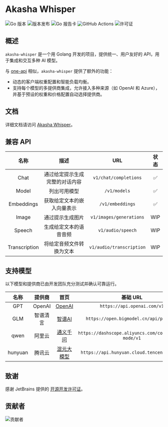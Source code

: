 # Akasha Whisper

![Go 版本](https://img.shields.io/github/go-mod/go-version/alioth-center/akasha-whisper)
![版本发布](https://img.shields.io/github/v/release/alioth-center/akasha-whisper)
![Go 报告卡](https://goreportcard.com/badge/github.com/alioth-center/akasha-whisper)
![GitHub Actions](https://img.shields.io/github/actions/workflow/status/alioth-center/akasha-whisper/build-docker.yml?branch=main)
![许可证](https://img.shields.io/github/license/alioth-center/akasha-whisper)

## 概述

`akasha-whisper` 是一个用 Golang 开发的项目，提供统一、用户友好的 API，用于集成和交互多种 AI 模型。

与 [one-api](https://github.com/songquanpeng/one-api) 相似，`akasha-whisper` 提供了额外的功能：

- 动态的客户端权重配置和智能负载均衡。
- 支持每个模型的多提供商集成，允许接入多种来源（如 OpenAI 和 Azure），并基于预设的权重和价格配置自动选择提供商。

## 文档

详细文档请访问 [Akasha Whisper](https://docs.alioth.center/akasha-whisper.html)。

## 兼容 API

|      名称       |       描述        |           URL            | 状态  |
|:-------------:|:---------------:|:------------------------:|:---:|
|     Chat      | 通过给定提示生成完整的对话内容 |  `v1/chat/completions`   |  ✅  |
|     Model     |     列出可用模型      |       `/v1/models`       |  ✅  |
|  Embeddings   |  获取给定文本的嵌入向量表示  |     `/v1/embeddings`     |  ✅  |
|     Image     |    通过提示生成图片     | `v1/images/generations`  | WIP |
|    Speech     |   生成给定文本的语音音频   |    `v1/audio/speech`     | WIP |
| Transcription |  将给定音频文件转换为文本   | `v1/audio/transcription` | WIP |

## 支持模型

以下模型和提供商已由开发团队充分测试并确认可靠运行。

|   名称    |  提供商   |                              首页                              |                       基础 URL                        |
|:-------:|:------:|:------------------------------------------------------------:|:---------------------------------------------------:|
|   GPT   | OpenAI |                 [OpenAI](https://openai.com)                 |             `https://api.openai.com/v1`             |
|   GLM   |  智谱清言  |               [智谱AI](https://open.bigmodel.cn)               |       `https://open.bigmodel.cn/api/paas/v4`        |
|  qwen   |  阿里云   |              [通义千问](https://tongyi.aliyun.com)               | `https://dashscope.aliyuncs.com/compatible-mode/v1` |
| hunyuan |  腾讯云   | [混元大模型](https://cloud.tencent.com/act/pro/Hunyuan-promotion) |     `https://api.hunyuan.cloud.tencent.com/v1`      |

## 致谢

感谢 JetBrains 提供的 [开源开发许可证](https://www.jetbrains.com/community/opensource/#support)。

## 贡献者

![贡献者](https://contrib.rocks/image?repo=alioth-center/akasha-whisper&max=1000)
